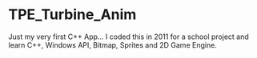 # TPE_Turbine_Anim

Just my very first C++ App... I coded this in 2011 for a school project and learn C++, Windows API, Bitmap, Sprites and 2D Game Engine.

